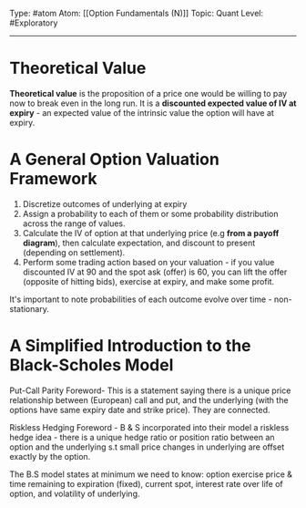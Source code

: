 Type: #atom
Atom: [[Option Fundamentals (N)]]
Topic: Quant 
Level: #Exploratory 

----
# Theoretical Value

**Theoretical value** is the proposition of a price one would be willing to pay now to break even in the long run. It is a **discounted expected value of IV at expiry** - an expected value of the intrinsic value the option will have at expiry.

# A General Option Valuation Framework

1. Discretize outcomes of underlying at expiry
2. Assign a probability to each of them or some probability distribution across the range of values.
3. Calculate the IV of option at that underlying price (e.g **from a payoff diagram**), then calculate expectation, and discount to present (depending on settlement).
4. Perform some trading action based on your valuation - if you value discounted IV at 90 and the spot ask (offer) is 60, you can lift the offer (opposite of hitting bids), exercise at expiry, and make some profit.

It's important to note probabilities of each outcome evolve over time - non-stationary.

# A Simplified Introduction to the Black-Scholes Model

Put-Call Parity Foreword- This is a statement saying there is a unique price relationship between (European) call and put, and the underlying (with the options have same expiry date and strike price). They are connected.

Riskless Hedging Foreword - B & S incorporated into their model a riskless hedge idea - there is a unique hedge ratio or position ratio between an option and the underlying s.t small price changes in underlying are offset exactly by the option.

The B.S model states at minimum we need to know: option exercise price & time remaining to expiration (fixed), current spot, interest rate over life of option, and volatility of underlying.